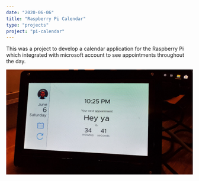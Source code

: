 ```yaml
--- 
date: "2020-06-06"
title: "Raspberry Pi Calendar"
type: "projects"
project: "pi-calendar"
---
```


This was a project to develop a calendar application for the Raspberry Pi which integrated with microsoft account to see appointments throughout the day.

![Pi Calendar](images/raspberry-pi-calendar.jpg)
